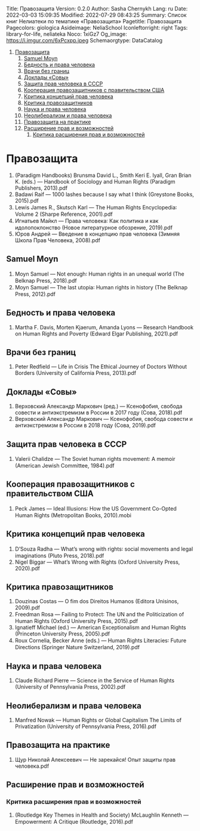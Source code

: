 Title: Правозащита
Version: 0.2.0
Author: Sasha Chernykh
Lang: ru
Date: 2022-03-03 15:09:35
Modified: 2022-07-29 08:43:25
Summary: Список книг Нелиатеки по тематике «Правозащита»
Pagetitle: Правозащита
Pagecolors: giologica
Asideimage: NeliaSchool
Iconleftorright: right
Tags: library-for-life, neliateka
Noco: 1xiGz7
Og_image: https://i.imgur.com/6xPcxpp.jpeg
Schemaorgtype: DataCatalog

<!-- MarkdownTOC -->

1. [Правозащита](#Правозащита)
	1. [Samuel Moyn](#Samuel-Moyn)
	1. [Бедность и права человека](#Бедность-и-права-человека)
	1. [Врачи без границ](#Врачи-без-границ)
	1. [Доклады «Совы»](#Доклады-«Совы»)
	1. [Защита прав человека в СССР](#Защита-прав-человека-в-СССР)
	1. [Кооперация правозащитников с правительством США](#Кооперация-правозащитников-с-правительством-США)
	1. [Критика концепций прав человека](#Критика-концепций-прав-человека)
	1. [Критика правозащитников](#Критика-правозащитников)
	1. [Наука и права человека](#Наука-и-права-человека)
	1. [Неолиберализм и права человека](#Неолиберализм-и-права-человека)
	1. [Правозащита на практике](#Правозащита-на-практике)
	1. [Расширение прав и возможностей](#Расширение-прав-и-возможностей)
		1. [Критика расширения прав и возможностей](#Критика-расширения-прав-и-возможностей)

<!-- /MarkdownTOC -->

<a id="Правозащита"></a>
# Правозащита

1. (Paradigm Handbooks) Brunsma David L., Smith Keri E. Iyall, Gran Brian K. (eds.) — Handbook of Sociology and Human Rights (Paradigm Publishers, 2013).pdf
1. Badawi Raif — 1000 lashes because I say what I think (Greystone Books, 2015).pdf
1. Lewis James R., Skutsch Karl — The Human Rights Encyclopedia꞉ Volume 2 (Sharpe Reference, 2001).pdf
1. Игнатьев Майкл — Права человека꞉ Как политика и как идолопоклонство (Новое литературное обозрение, 2019).pdf
1. Юров Андрей — Введение в концепцию прав человека (Зимняя Школа Прав Человека, 2008).pdf

<a id="Samuel-Moyn"></a>
## Samuel Moyn

1. Moyn Samuel — Not enough꞉ Human rights in an unequal world (The Belknap Press, 2018).pdf
1. Moyn Samuel — The last utopia꞉ Human rights in history (The Belknap Press, 2012).pdf

<a id="Бедность-и-права-человека"></a>
## Бедность и права человека

1. Martha F. Davis, Morten Kjaerum, Amanda Lyons — Research Handbook on Human Rights and Poverty (Edward Elgar Publishing, 2021).pdf

<a id="Врачи-без-границ"></a>
## Врачи без границ

1. Peter Redfield — Life in Crisis The Ethical Journey of Doctors Without Borders (University of California Press, 2013).pdf

<a id="Доклады-«Совы»"></a>
## Доклады «Совы»

1. Верховский Александр Маркович (ред.) — Ксенофобия, свобода совести и антиэкстремизм в России в 2017 году (Сова, 2018).pdf
1. Верховский Александр Маркович — Ксенофобия, свобода совести и антиэкстремизм в России в 2018 году (Сова, 2019).pdf

<a id="Защита-прав-человека-в-СССР"></a>
## Защита прав человека в СССР

1. Valerii Chalidze — The Soviet human rights movement꞉ A memoir (American Jewish Committee, 1984).pdf

<a id="Кооперация-правозащитников-с-правительством-США"></a>
## Кооперация правозащитников с правительством США

1. Peck James — Ideal Illusions꞉ How the US Government Co-Opted Human Rights (Metropolitan Books, 2010).mobi

<a id="Критика-концепций-прав-человека"></a>
## Критика концепций прав человека

1. D’Souza Radha — What’s wrong with rights꞉ social movements and legal imaginations (Pluto Press, 2018).pdf
1. Nigel Biggar — What’s Wrong with Rights (Oxford University Press, 2020).pdf

<a id="Критика-правозащитников"></a>
## Критика правозащитников

1. Douzinas Costas — O fim dos Direitos Humanos (Editora Unisinos, 2009).pdf
1. Freedman Rosa — Failing to Protect꞉ The UN and the Politicization of Human Rights (Oxford University Press, 2015).pdf
1. Ignatieff Michael (ed.) — American Exceptionalism and Human Rights (Princeton University Press, 2005).pdf
1. Roux Cornelia, Becker Anne (eds.) — Human Rights Literacies꞉ Future Directions (Springer Nature Switzerland, 2019).pdf

<a id="Наука-и-права-человека"></a>
## Наука и права человека

1. Claude Richard Pierre — Science in the Service of Human Rights (University of Pennsylvania Press, 2002).pdf

<a id="Неолиберализм-и-права-человека"></a>
## Неолиберализм и права человека

1. Manfred Nowak — Human Rights or Global Capitalism The Limits of Privatization (University of Pennsylvania Press, 2016).pdf

<a id="Правозащита-на-практике"></a>
## Правозащита на практике

1. Щур Николай Алексеевич — Не зарекайся! Опыт защиты прав человека.pdf

<a id="Расширение-прав-и-возможностей"></a>
## Расширение прав и возможностей

<a id="Критика-расширения-прав-и-возможностей"></a>
### Критика расширения прав и возможностей

1. (Routledge Key Themes in Health and Society) McLaughlin Kenneth — Empowerment꞉ A Critique (Routledge, 2016).pdf

